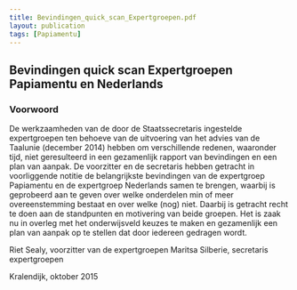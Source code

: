 ```yaml
---
title: Bevindingen_quick_scan_Expertgroepen.pdf
layout: publication
tags: [Papiamentu]
---
```


## Bevindingen quick scan Expertgroepen Papiamentu en Nederlands

### Voorwoord

De werkzaamheden van de door de Staatssecretaris ingestelde expertgroepen ten behoeve
van de uitvoering van het advies van de Taalunie (december 2014) hebben om verschillende
redenen, waaronder tijd, niet geresulteerd in een gezamenlijk rapport van bevindingen en
een plan van aanpak. De voorzitter en de secretaris hebben getracht in voorliggende notitie
de belangrijkste bevindingen van de expertgroep Papiamentu en de expertgroep
Nederlands samen te brengen, waarbij is geprobeerd aan te geven over welke onderdelen
min of meer overeenstemming bestaat en over welke (nog) niet. Daarbij is getracht recht te
doen aan de standpunten en motivering van beide groepen.
Het is zaak nu in overleg met het onderwijsveld keuzes te maken en gezamenlijk een plan
van aanpak op te stellen dat door iedereen gedragen wordt.

Riet Sealy, voorzitter van de expertgroepen
Maritsa Silberie, secretaris expertgroepen

Kralendijk, oktober 2015
